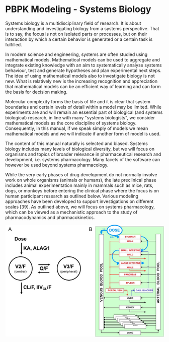# PBPK Modeling - Systems Biology

Systems biology is a multidisciplinary field of research. It is about understanding and investigating biology from a systems perspective. That is to say, the focus is not on isolated parts or processes, but on their interaction by which a certain behavior is generated or a certain task is fulfilled.

In modern science and engineering, systems are often studied using mathematical models. Mathematical models can be used to aggregate and integrate existing knowledge with an aim to systematically analyse systems behaviour, test and generate hypotheses and plan experimental next steps.  The idea of using mathematical models also to investigate biology is not new. What is relatively new is the increasing recognition and appreciation that mathematical models can be an efficient way of learning and can form the basis for decision making. 

Molecular complexity forms the basis of life and it is clear that system boundaries and certain levels of detail within a model may be limited. While experiments are and will remain an essential part of biological (and systems biological) research, in line with many "systems biologists", we consider mathematical models as the core discipline of systems biology. Consequently, in this manual, if we speak simply of models we mean mathematical models and we will indicate if another form of model is used.

The content of this manual naturally is selected and biased. Systems biology includes many levels of biological diversity, but we will focus on organisms and topics of broader relevance in pharmaceutical research and development, i.e. systems pharmacology. Many facets of the software can however be used beyond systems pharmacology. 

While the very early phases of drug development do not normally involve work on whole organisms (animals or humans), the late preclinical phase includes animal experimentation mainly in mammals such as mice, rats, dogs, or monkeys before entering the clinical phase where the focus is on human participant research as outlined below. Various modeling approaches have been developed to support investigations on different scales [39]. As outlined above, we will focus on systems pharmacology, which can be viewed as a mechanistic approach to the study of pharmacodynamics and pharmacokinetics.



![Phases, costs, and biological systems used in drug development](../assets/images/part-1/Kuepfer-et-al-Adv-Exp-Med-Biol-2012-Figure1.jpg)
